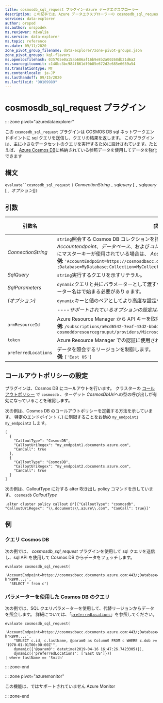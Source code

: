 ```yaml
---
title: cosmosdb_sql_request プラグイン-Azure データエクスプローラー
description: この記事では、Azure データエクスプローラーの cosmosdb_sql_request プラグインについて説明します。
services: data-explorer
author: orspod
ms.author: orspodek
ms.reviewer: miwalia
ms.service: data-explorer
ms.topic: reference
ms.date: 09/11/2020
zone_pivot_group_filename: data-explorer/zone-pivot-groups.json
zone_pivot_groups: kql-flavors
ms.openlocfilehash: 035705e0a15ab686af16b9e8b2a00268db21d6a2
ms.sourcegitcommit: c140bc3bc984f861df0b85e672d2e685e6659a54
ms.translationtype: MT
ms.contentlocale: ja-JP
ms.lasthandoff: 09/15/2020
ms.locfileid: "90109989"
---
```

# <a name="cosmosdb_sql_request-plugin"></a>cosmosdb_sql_request プラグイン

::: zone pivot="azuredataexplorer"

この `cosmosdb_sql_request` プラグインは COSMOS DB sql ネットワークエンドポイントに sql クエリを送信し、クエリの結果を返します。 このプラグインは、主に小さなデータセットのクエリを実行するために設計されています。たとえば、 [Azure Cosmos DB](/azure/cosmos-db/)に格納されている参照データを使用してデータを強化できます

## <a name="syntax"></a>構文

`evaluate``cosmosdb_sql_request` `(` *ConnectionString* `,` *sqlquery* [ `,` *sqlquery* [ `,` *オプション*]]`)`

## <a name="arguments"></a>引数

|引数名 | [説明] | 必須/省略可能 | 
|---|---|---|
| *ConnectionString* | `string`照会する Cosmos DB コレクションを指す接続文字列を示すリテラル。 *Accountendpoint*、*データベース*、および*コレクション*が含まれている必要があります。 認証にマスターキーが使用されている場合は、 *AccountKey* が含まれることがあります。 <br> **例:** `'AccountEndpoint=https://cosmosdbacc.documents.azure.com:443/ ;Database=MyDatabase;Collection=MyCollection;AccountKey=' h'R8PM...;'`| 必須 |
| *SqlQuery*| `string`実行するクエリを示すリテラル。 | 必須 |
| *SqlParameters* | `dynamic`クエリと共にパラメーターとして渡すキーと値のペアを保持する型の定数値。 パラメーター名はで始まる必要があり `@` ます。 | Optional |
| *[オプション]* | `dynamic`キーと値のペアとしてより高度な設定を保持する型の定数値。 | Optional |
|| ----*サポートされているオプションの設定は次のとおりです。*-----
|      `armResourceId` | Azure Resource Manager から API キーを取得する <br> **例:** `/subscriptions/a0cd6542-7eaf-43d2-bbdd-b678a869aad1/resourceGroups/ cosmoddbresourcegrouput/providers/Microsoft.DocumentDb/databaseAccounts/cosmosdbacc`| 
|  `token` | Azure Resource Manager での認証に使用される Azure AD アクセストークンを指定します。
| `preferredLocations` | データを照会するリージョンを制御します。 <br> **例:** `['East US']` | |  

## <a name="set-callout-policy"></a>コールアウトポリシーの設定

プラグインは、Cosmos DB にコールアウトを行います。 クラスターの [コールアウトポリシー](../management/calloutpolicy.md) で `cosmosdb` 、ターゲット *CosmosDbUri*への型の呼び出しが有効になっていることを確認します。

次の例は、Cosmos DB のコールアウトポリシーを定義する方法を示しています。 特定のエンドポイント (、) に制限することをお勧め `my_endpoint1` `my_endpoint2` します。

```kusto
[
  {
    "CalloutType": "CosmosDB",
    "CalloutUriRegex": "my_endpoint1.documents.azure.com",
    "CanCall": true
  },
  {
    "CalloutType": "CosmosDB",
    "CalloutUriRegex": "my_endpoint2.documents.azure.com",
    "CanCall": true
  }
]
```

次の例は、CalloutType に対する alter 吹き出し policy コマンドを示しています。 `cosmosdb` *CalloutType*

```kusto
.alter cluster policy callout @'[{"CalloutType": "cosmosdb", "CalloutUriRegex": "\\.documents\\.azure\\.com", "CanCall": true}]'
```

## <a name="examples"></a>例

### <a name="query-cosmos-db"></a>クエリ Cosmos DB

次の例では、 *cosmosdb_sql_request* プラグインを使用して sql クエリを送信し、sql API を使用して Cosmos DB からデータをフェッチします。

```kusto
evaluate cosmosdb_sql_request(
  'AccountEndpoint=https://cosmosdbacc.documents.azure.com:443/;Database=MyDatabase;Collection=MyCollection;AccountKey=' h'R8PM...;',
  'SELECT * from c')
```

### <a name="query-cosmos-db-with-parameters"></a>パラメーターを使用した Cosmos DB のクエリ

次の例では、SQL クエリパラメーターを使用して、代替リージョンからデータを照会します。 詳細については、「[`preferredLocations`](/azure/cosmos-db/tutorial-global-distribution-sql-api?tabs=dotnetv2%2Capi-async#preferred-locations)」を参照してください。

```kusto
evaluate cosmosdb_sql_request(
    'AccountEndpoint=https://cosmosdbacc.documents.azure.com:443/;Database=MyDatabase;Collection=MyCollection;AccountKey=' h'R8PM...;',
    "SELECT c.id, c.lastName, @param0 as Column0 FROM c WHERE c.dob >= '1970-01-01T00:00:00Z'",
    dynamic({'@param0': datetime(2019-04-16 16:47:26.7423305)}),
    dynamic({'preferredLocations': ['East US']}))
| where lastName == 'Smith'
```

::: zone-end

::: zone pivot="azuremonitor"

この機能は、ではサポートされていません Azure Monitor

::: zone-end
